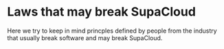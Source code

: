 # Laws that may break SupaCloud

Here we try to keep in mind princples defined by people from the industry that usually break software and may break SupaCloud.